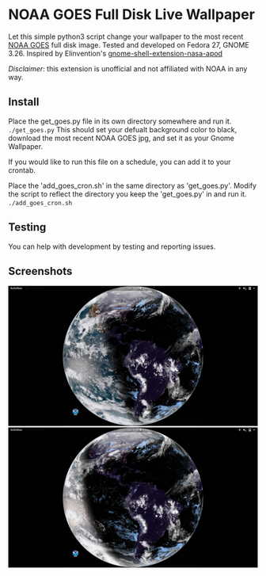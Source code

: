 # NOAA GOES Full Disk Live Wallpaper

Let this simple python3 script change your wallpaper to the most recent [NOAA GOES](https://en.wikipedia.org/wiki/Geostationary_Operational_Environmental_Satellite) full disk image. 
Tested and developed on Fedora 27, GNOME 3.26.
Inspired by Elinvention's [gnome-shell-extension-nasa-apod](https://github.com/Elinvention/gnome-shell-extension-nasa-apod/blob/master/README.md)

*Disclaimer*: this extension is unofficial and not affiliated with NOAA in any way.

## Install

Place the get_goes.py file in its own directory somewhere and run it.
`./get_goes.py`
This should set your defualt background color to black, download the most recent NOAA GOES jpg, and set it as your Gnome Wallpaper.

If you would like to run this file on a schedule, you can add it to your crontab.

Place the 'add_goes_cron.sh' in the same directory as 'get_goes.py'. Modify the script to reflect the directory you keep the 'get_goes.py' in and run it.
`./add_goes_cron.sh`
## Testing

You can help with development by testing and reporting issues.  

## Screenshots

![Early evening][screenshot1]
![Later in the evening][screenshot2]

[screenshot1]: https://raw.githubusercontent.com/DustinCSWagner/get_goes/master/screenshots/1.png
[screenshot2]: https://raw.githubusercontent.com/DustinCSWagner/get_goes/master/screenshots/2.png
